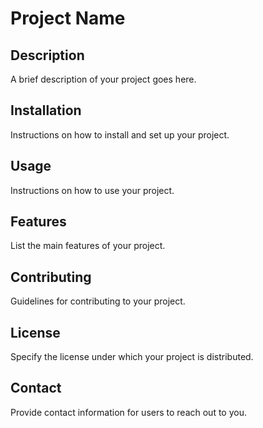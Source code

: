 # Project Name

## Description

A brief description of your project goes here.

## Installation

Instructions on how to install and set up your project.

## Usage

Instructions on how to use your project.

## Features

List the main features of your project.

## Contributing

Guidelines for contributing to your project.

## License

Specify the license under which your project is distributed.

## Contact

Provide contact information for users to reach out to you.


